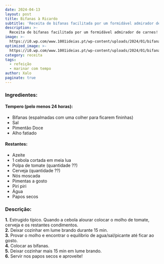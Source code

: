 ```yaml
---
date: 2024-04-13
layout: post
title: Bifanas à Ricardo
subtitle: 'Receita de bifanas facilitada por um formidável admirador de carnes!'
description: >-
  Receita de bifanas facilitada por um formidável admirador de carnes!
image: >-
  https://i0.wp.com/www.1001ideias.pt/wp-content/uploads/2024/01/bifana_moda_do_porto.jpg?fit=1200%2C660&ssl=1
optimized_image: >-
  https://i0.wp.com/www.1001ideias.pt/wp-content/uploads/2024/01/bifana_moda_do_porto.jpg?fit=1200%2C660&ssl=1
category: receita
tags:
  - refeição
  - marinar com tempo
author: Xalo
paginate: true
---
```


### Ingredientes:
#### Tempero (pelo menos 24 horas):  
* Bifanas (espalmadas com uma colher para ficarem fininhas)  
* Sal  
* Pimentão Doce  
* Alho fatiado  

#### Restantes:  

* Azeite  
* 1 cebola cortada em meia lua  
* Polpa de tomate (quantidade ??)  
* Cerveja (quantidade ??)  
* Nós moscada  
* Pimentas a gosto  
* Piri piri  
* Água  
* Papos secos  

### Descrição:  

**1.** Estrugido típico. Quando a cebola alourar colocar o molho de tomate, cerveja e os restantes condimentos.  
**2.** Deixar cozinhar em lume brando durante 15 min.  
**3.** Provar o molho e encontrar o equilíbrio de agua/sal/picante até ficar ao gosto.  
**4.** Colocar as bifanas.  
**5.** Deixar cozinhar mais 15 min em lume brando.  
**6.** Servir nos papos secos e aproveite!  
